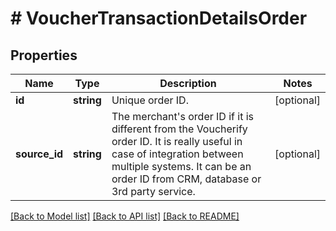 # # VoucherTransactionDetailsOrder

## Properties

Name | Type | Description | Notes
------------ | ------------- | ------------- | -------------
**id** | **string** | Unique order ID. | [optional]
**source_id** | **string** | The merchant&#39;s order ID if it is different from the Voucherify order ID. It is really useful in case of integration between multiple systems. It can be an order ID from CRM, database or 3rd party service. | [optional]

[[Back to Model list]](../../README.md#models) [[Back to API list]](../../README.md#endpoints) [[Back to README]](../../README.md)
